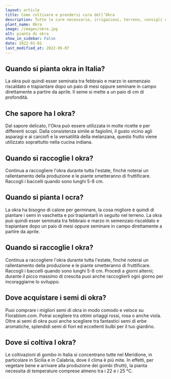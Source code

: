 ```yaml
---
layout: article
title: Come coltivare e prendersi cura dell’Okra
description: Tutte le cure necessarie, irrigazioni, terreno, consigli e molto altro sulla coltivazione dell’Okra
plant_name: Okra
image: /images/okra.jpg
alt: pianta di okra
show_in_sidebar: False
date: 2022-01-01
last_modified_at: 2022-05-07
---
```


## Quando si pianta okra in Italia?

La okra può quindi esser seminata tra febbraio e marzo in semenzaio riscaldato e trapiantare dopo un paio di mesi oppure seminare in campo direttamente a partire da aprile. Il seme si mette a un paio di cm di profondità.

## Che sapore ha l okra?

Dal sapore delicato, l'Okra può essere utilizzata in molte ricette e per differenti scopi. Dalla consistenza simile ai fagiolini, il gusto vicino agli asparagi e ai carciofi e la versatilità della melanzana, questo frutto viene utilizzato soprattutto nella cucina indiana.

## Quando si raccoglie l okra?

Continua a raccogliere l'okra durante tutta l'estate, finché noterai un rallentamento della produzione e le piante smetteranno di fruttificare. Raccogli i baccelli quando sono lunghi 5-8 cm.

## Quando si pianta l ocra?

La okra ha bisogno di calore per germinare, la cosa migliore è quindi di piantare i semi in vaschetta e poi trapiantarli in seguito nel terreno. La okra può quindi esser seminata tra febbraio e marzo in semenzaio riscaldato e trapiantare dopo un paio di mesi oppure seminare in campo direttamente a partire da aprile.

## Quando si raccoglie l okra?

Continua a raccogliere l'okra durante tutta l'estate, finché noterai un rallentamento della produzione e le piante smetteranno di fruttificare. Raccogli i baccelli quando sono lunghi 5-8 cm. Procedi a giorni alterni; durante il picco massimo di crescita puoi anche raccoglierli ogni giorno per incoraggiarne lo sviluppo.

## Dove acquistare i semi di okra?

Puoi comprare i migliori semi di okra in modo comodo e veloce su Florablom.com. Potrai scegliere tra ottimi ortaggi rossi, rosa o anche viola. Oltre ai semi di okra puoi anche scegliere tra fantastici semi di erbe aromatiche, splendidi semi di fiori ed eccellenti bulbi per il tuo giardino.

## Dove si coltiva l okra?

Le coltivazioni di gombo in Italia si concentrano tutte nel Meridione, in particolare in Sicilia e in Calabria, dove il clima è più mite. In effetti, per vegetare bene e arrivare alla produzione dei gombi (frutti), la pianta necessita di temperature comprese almeno tra i 22 e i 25 °C.

